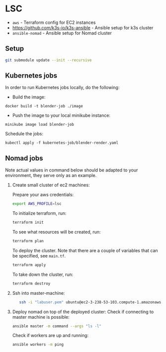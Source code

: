 # LSC

- `aws` - Terraform config for EC2 instances
- https://github.com/k3s-io/k3s-ansible - Ansible setup for k3s cluster
- `ansible-nomad` - Ansible setup for Nomad cluster

## Setup

```bash
git submodule update --init --recursive
```

## Kubernetes jobs

In order to run Kubernetes jobs locally, do the following:
- Build the image:
```
docker build -t blender-job ./image
```
- Push the image to your local minikube instance:
```
minikube image load blender-job
```
Schedule the jobs:
```
kubectl apply -f kubernetes-job/blender-render.yaml
```

## Nomad jobs
Note actual values in command below should be adapted to your environment,
they serve only as an example.

1. Create small cluster of ec2 machines:
  
   Prepare your aws credentials: 
   ```bash
   export AWS_PROFILE=lsc
   ```
   
   To initialize terraform, run:
   ```bash
   terraform init
   ```
   
   To see what resources will be created, run:
   ```bash
   terraform plan
   ```
   
   To deploy the cluster. 
   Note that there are a couple of variables that can be specified, see `main.tf`.
   ```bash
   terraform apply
   ```
   
   To take down the cluster, run:
   ```bash
   terraform destroy
   ```
   
2. Ssh into master-machine:
   ```bash
      ssh -i "labuser.pem" ubuntu@ec2-3-238-53-103.compute-1.amazonaws.com
   ```
3. Deploy nomad on top of the deployed cluster:
   Check if connecting to master machine is possible:
   ```bash
   ansible master -m command --args "ls -l"
   ```
   Check if workers are up and running:
   ```bash
   ansible workers -m ping
   ```
   